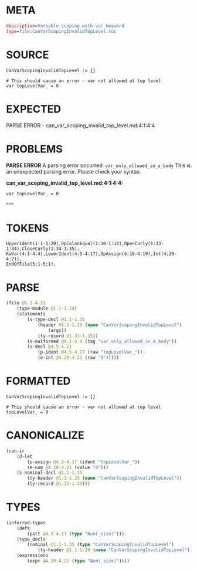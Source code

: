 # META
~~~ini
description=Variable scoping with var keyword
type=file:CanVarScopingInvalidTopLevel.roc
~~~
# SOURCE
~~~roc
CanVarScopingInvalidTopLevel := {}

# This should cause an error - var not allowed at top level
var topLevelVar_ = 0
~~~
# EXPECTED
PARSE ERROR - can_var_scoping_invalid_top_level.md:4:1:4:4
# PROBLEMS
**PARSE ERROR**
A parsing error occurred: `var_only_allowed_in_a_body`
This is an unexpected parsing error. Please check your syntax.

**can_var_scoping_invalid_top_level.md:4:1:4:4:**
```roc
var topLevelVar_ = 0
```
^^^


# TOKENS
~~~zig
UpperIdent(1:1-1:29),OpColonEqual(1:30-1:32),OpenCurly(1:33-1:34),CloseCurly(1:34-1:35),
KwVar(4:1-4:4),LowerIdent(4:5-4:17),OpAssign(4:18-4:19),Int(4:20-4:21),
EndOfFile(5:1-5:1),
~~~
# PARSE
~~~clojure
(file @1.1-4.21
	(type-module @1.1-1.29)
	(statements
		(s-type-decl @1.1-1.35
			(header @1.1-1.29 (name "CanVarScopingInvalidTopLevel")
				(args))
			(ty-record @1.33-1.35))
		(s-malformed @4.1-4.4 (tag "var_only_allowed_in_a_body"))
		(s-decl @4.5-4.21
			(p-ident @4.5-4.17 (raw "topLevelVar_"))
			(e-int @4.20-4.21 (raw "0")))))
~~~
# FORMATTED
~~~roc
CanVarScopingInvalidTopLevel := {}

# This should cause an error - var not allowed at top level
topLevelVar_ = 0
~~~
# CANONICALIZE
~~~clojure
(can-ir
	(d-let
		(p-assign @4.5-4.17 (ident "topLevelVar_"))
		(e-num @4.20-4.21 (value "0")))
	(s-nominal-decl @1.1-1.35
		(ty-header @1.1-1.29 (name "CanVarScopingInvalidTopLevel"))
		(ty-record @1.33-1.35)))
~~~
# TYPES
~~~clojure
(inferred-types
	(defs
		(patt @4.5-4.17 (type "Num(_size)")))
	(type_decls
		(nominal @1.1-1.35 (type "CanVarScopingInvalidTopLevel")
			(ty-header @1.1-1.29 (name "CanVarScopingInvalidTopLevel"))))
	(expressions
		(expr @4.20-4.21 (type "Num(_size)"))))
~~~
